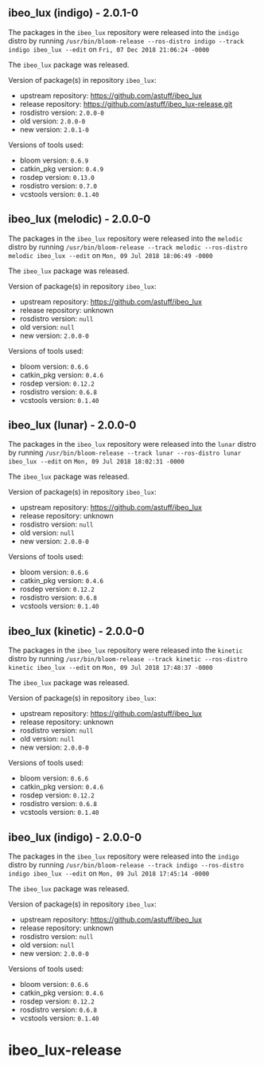 ## ibeo_lux (indigo) - 2.0.1-0

The packages in the `ibeo_lux` repository were released into the `indigo` distro by running `/usr/bin/bloom-release --ros-distro indigo --track indigo ibeo_lux --edit` on `Fri, 07 Dec 2018 21:06:24 -0000`

The `ibeo_lux` package was released.

Version of package(s) in repository `ibeo_lux`:

- upstream repository: https://github.com/astuff/ibeo_lux
- release repository: https://github.com/astuff/ibeo_lux-release.git
- rosdistro version: `2.0.0-0`
- old version: `2.0.0-0`
- new version: `2.0.1-0`

Versions of tools used:

- bloom version: `0.6.9`
- catkin_pkg version: `0.4.9`
- rosdep version: `0.13.0`
- rosdistro version: `0.7.0`
- vcstools version: `0.1.40`


## ibeo_lux (melodic) - 2.0.0-0

The packages in the `ibeo_lux` repository were released into the `melodic` distro by running `/usr/bin/bloom-release --track melodic --ros-distro melodic ibeo_lux --edit` on `Mon, 09 Jul 2018 18:06:49 -0000`

The `ibeo_lux` package was released.

Version of package(s) in repository `ibeo_lux`:

- upstream repository: https://github.com/astuff/ibeo_lux
- release repository: unknown
- rosdistro version: `null`
- old version: `null`
- new version: `2.0.0-0`

Versions of tools used:

- bloom version: `0.6.6`
- catkin_pkg version: `0.4.6`
- rosdep version: `0.12.2`
- rosdistro version: `0.6.8`
- vcstools version: `0.1.40`


## ibeo_lux (lunar) - 2.0.0-0

The packages in the `ibeo_lux` repository were released into the `lunar` distro by running `/usr/bin/bloom-release --track lunar --ros-distro lunar ibeo_lux --edit` on `Mon, 09 Jul 2018 18:02:31 -0000`

The `ibeo_lux` package was released.

Version of package(s) in repository `ibeo_lux`:

- upstream repository: https://github.com/astuff/ibeo_lux
- release repository: unknown
- rosdistro version: `null`
- old version: `null`
- new version: `2.0.0-0`

Versions of tools used:

- bloom version: `0.6.6`
- catkin_pkg version: `0.4.6`
- rosdep version: `0.12.2`
- rosdistro version: `0.6.8`
- vcstools version: `0.1.40`


## ibeo_lux (kinetic) - 2.0.0-0

The packages in the `ibeo_lux` repository were released into the `kinetic` distro by running `/usr/bin/bloom-release --track kinetic --ros-distro kinetic ibeo_lux --edit` on `Mon, 09 Jul 2018 17:48:37 -0000`

The `ibeo_lux` package was released.

Version of package(s) in repository `ibeo_lux`:

- upstream repository: https://github.com/astuff/ibeo_lux
- release repository: unknown
- rosdistro version: `null`
- old version: `null`
- new version: `2.0.0-0`

Versions of tools used:

- bloom version: `0.6.6`
- catkin_pkg version: `0.4.6`
- rosdep version: `0.12.2`
- rosdistro version: `0.6.8`
- vcstools version: `0.1.40`


## ibeo_lux (indigo) - 2.0.0-0

The packages in the `ibeo_lux` repository were released into the `indigo` distro by running `/usr/bin/bloom-release --track indigo --ros-distro indigo ibeo_lux --edit` on `Mon, 09 Jul 2018 17:45:14 -0000`

The `ibeo_lux` package was released.

Version of package(s) in repository `ibeo_lux`:

- upstream repository: https://github.com/astuff/ibeo_lux
- release repository: unknown
- rosdistro version: `null`
- old version: `null`
- new version: `2.0.0-0`

Versions of tools used:

- bloom version: `0.6.6`
- catkin_pkg version: `0.4.6`
- rosdep version: `0.12.2`
- rosdistro version: `0.6.8`
- vcstools version: `0.1.40`


# ibeo_lux-release